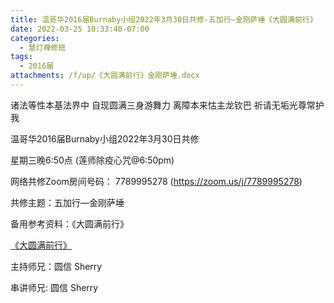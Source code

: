 ```yaml
---
title: 温哥华2016届Burnaby小组2022年3月30日共修-五加行—金刚萨埵《大圆满前行》
date: 2022-03-25 10:33:40-07:00
categories:
  - 慧灯禅修班
tags:
  - 2016届
attachments: /f/up/《大圆满前行》金刚萨埵.docx
---
```

诸法等性本基法界中 自现圆满三身游舞力 离障本来怙主龙钦巴 祈请无垢光尊常护我

温哥华2016届Burnaby小组2022年3月30日共修 

星期三晚6:50点 (莲师除疫心咒@6:50pm)

网络共修Zoom房间号码： 7789995278 (<https://zoom.us/j/7789995278>)

共修主题：五加行—金刚萨埵

备用参考资料：《大圆满前行》

[《大圆满前行》](http://huidengchanxiu.net/hdv/f/up/《大圆满前行》金刚萨埵.docx)

主持师兄：圆信 Sherry

串讲师兄: 圆信 Sherry
